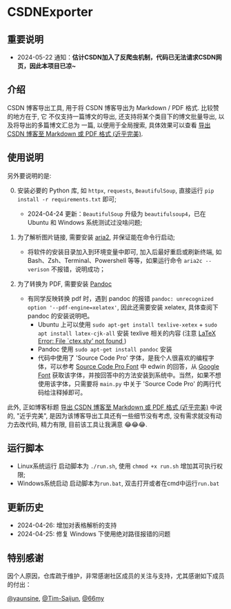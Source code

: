 # CSDNExporter


## 重要说明

- 2024-05-22 通知：**估计CSDN加入了反爬虫机制，代码已无法请求CSDN网页，因此本项目已凉~**



## 介绍
CSDN 博客导出工具, 用于将 CSDN 博客导出为 Markdown / PDF 格式. 比较赞的地方在于, 它
不仅支持一篇博文的导出, 还支持将某个类目下的博文批量导出, 以及将导出的多篇博文汇总为
一篇, 以便用于全局搜索, 具体效果可以查看 [导出 CSDN 博客至 Markdown 或 PDF 格式 (近乎完美)](https://blog.csdn.net/Eric_1993/article/details/104772437).


## 使用说明

另外要说明的是:

0. 安装必要的 Python 库, 如 `httpx`, `requests`, `BeautifulSoup`, 直接运行 `pip install -r requirements.txt` 即可;
    - 2024-04-24 更新：`BeautifulSoup` 升级为 `beautifulsoup4`，已在 Ubuntu 和 Windows 系统测试过没啥问题;

1. 为了解析图片链接, 需要安装 [aria2](https://aria2.github.io/), 并保证能在命令行启动;
    - 将软件的安装目录加入到环境变量中即可, 加入后最好重启或刷新终端, 如 Bash、Zsh、Terminal、Powershell 等等，如果运行命令 `aria2c --verison` 不报错，说明成功；

2. 为了转换为 PDF, 需要安装 [Pandoc](https://pandoc.org/)
    - 有同学反映转换 pdf 时，遇到 pandoc 的报错 `pandoc: unrecognized option '--pdf-engine=xelatex'`, 因此还需要安装 xelatex, 具体查阅下 pandoc 的安装说明吧。
        - Ubuntu 上可以使用 `sudo apt-get install texlive-xetex` + `sudo apt install latex-cjk-all` 安装 texlive 相关的内容 (注意 [LaTeX Error: File `ctex.sty' not found
](https://tex.stackexchange.com/questions/687540/latex-error-file-ctex-sty-not-found))
        - Pandoc 使用 `sudo apt-get install pandoc` 安装 
        - 代码中使用了 'Source Code Pro' 字体，是我个人很喜欢的编程字体，可以参考 [Source Code Pro Font](https://askubuntu.com/questions/193072/how-to-use-the-adobe-source-code-pro-font) 中 edwin 的回答，从 [Google Font](https://fonts.google.com/) 获取该字体，并按回答中的方法安装到系统中。当然，如果不想使用该字体，只需要将 `main.py` 中关于 'Source Code Pro' 的两行代码给注释掉即可。


此外, 正如博客标题 [导出 CSDN 博客至 Markdown 或 PDF 格式 (近乎完美)](https://blog.csdn.net/Eric_1993/article/details/104772437) 中说的, "近乎完美",
是因为该博客导出工具还有一些细节没有考虑, 没有需求就没有动力去改代码, 精力有限, 目前该工具让我满意 😂😂😂.


## 运行脚本
- Linux系统运行
启动脚本为 `./run.sh`, 使用 `chmod +x run.sh` 增加其可执行权限;
- Windows系统启动
启动脚本为`run.bat`, 双击打开或者在cmd中运行`run.bat`

## 更新历史

+ 2024-04-26: 增加对表格解析的支持
+ 2024-04-25: 修复 Windows 下使用绝对路径报错的问题


## 特别感谢

因个人原因，仓库疏于维护，非常感谢社区成员的关注与支持，尤其感谢如下成员的付出：

[@yaunsine](https://github.com/yaunsine), [@Tim-Saijun](https://github.com/Tim-Saijun), [@66my](https://github.com/66my)
